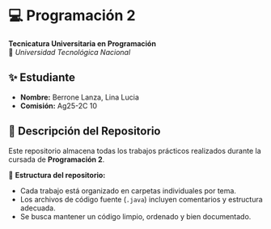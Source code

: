 # 💻 Programación 2  
**Tecnicatura Universitaria en Programación**  
📍 *Universidad Tecnológica Nacional*  

## ✨ Estudiante  
- **Nombre:** Berrone Lanza, Lina Lucia 
- **Comisión:** Ag25-2C 10  

## 📂 Descripción del Repositorio  
Este repositorio almacena todas los trabajos prácticos realizados durante la cursada de **Programación 2**.  

📌 **Estructura del repositorio:**  
- Cada trabajo está organizado en carpetas individuales por tema.  
- Los archivos de código fuente (`.java`) incluyen comentarios y estructura adecuada.  
- Se busca mantener un código limpio, ordenado y bien documentado.  
